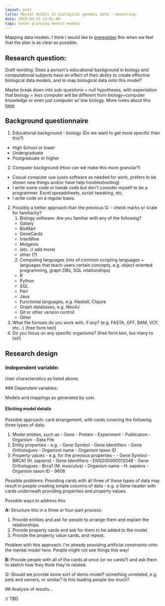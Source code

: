 ```yaml
---
layout: post
title: Mental models in biological genomic data - measuring.
date: 2019-04-22 22:01:00
tags: notes planning mental-models
---
```


Mapping data models. I think I would like to [preregister](https://cos.io/prereg/) this when we feel that the plan is as clear as possible.

## Research question:

Draft wording: Does a person's educational background in biology and computational subjects have an effect of their ability to create effective biological data models, and to map biological data onto this model?

Maybe break down into sub-questions + null hypotheses, with expectation that biology + less computer will be different from biology+computer knowledge or even just computer w/ low biology. More notes about this [here](/2019/03/23/towards-a-first-experiment-what-mental-models-do-people-need-to-interact-with-biological-software.html)

## Background questionnaire

1. Educational background - biology (Do we want to get more specific than this?)
  - High School or lower
  - Undergraduate
  - Postgraduate or higher
2. Computer background (How can we make this more granular?)
 - Casual computer use (uses software as needed for work, prefers to be shown new things and/or have help troubleshooting)
 - I write some code or tweak code but don't consider myself to be a programmer. Excel spreadsheets, script tweaking, etc.
 - I write code on a regular basis.
2. Possibly a better approach than the previous Q: - check marks or scale for familiarity?
    1. Biology software: Are you familiar with any of the following?
      - Galaxy
      - BioMart
      - GeneCards
      - InterMine
      - Molgenis
      - (etc. // add more)
      - other (?)
    2. Computing languages (mix of common scripting languages + languages that teach users certain concepts, e.g. object oriented programming, graph DBs, SQL relationships)
      - R
      - Python
      - SQL
      - Perl
      - Java
      - Functional languages, e.g. Haskell, Clojure
      - Graph databases, e.g. Neo4J
      - Git or other version control
      - Other
3. What file formats do you work with, if any? (e.g. FASTA, GFF, BAM, VCF, etc...) (free form text)
4. Do you focus on any specific organisms? (free form text, too many to list!)

## Research design

### Independent variable:

User characteristics as listed above.

### Dependent variables:

Models and mappings as generated by user.

#### Eliciting model details

Possible approach: card arrangement, with cards covering the following three types of data:
  1. Model entities, such as
    - Gene
    - Protein
    - Experiment
    - Publication
    - Organism
    - Data File
  2. Entity properties - e.g.
    - Gene Symbol
    - Gene Identifiers
    - Gene Orthologues
    - Organism name
    - Organism taxon ID
  3. Property values - e.g. for the previous properties -
    - Gene Symbol - BRCA1 (H. sapiens)
    - Gene Identifiers - ENSG00000012048
    - Gene Orthologues - Brca1 (M. musculus)
    - Organism name - H. sapiens
    - Organism taxon ID - 9606

Possible problems: Providing cards with all three of these types of data may result in people creating simple columns of data - e.g. a Gene header with cards underneath providing properties and property values.

Possible ways to address this

**A:** Structure this in a three or four-part process:
  1. Provide entities and ask for people to arrange them and explain the relationships.
  2. Provide property cards and ask for them to be added to the model.
  3. Provide the property value cards, and repeat.

Problem with this approach: I'm already providing artificial constraints onto the mental model here. People might not see things this way!

**B:** Provide people with all of the cards at once (or no cards?) and ask them to sketch how they think they're related.

Q: Should we provide some sort of demo model? something unrelated, e.g. pets and owners, or similar? Is this leading people too much?

## Analysis of results...

// TBD
